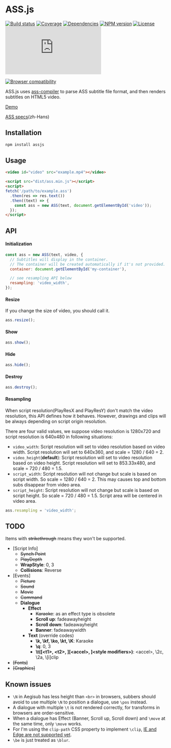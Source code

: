# ASS.js

[![Build status](https://img.shields.io/travis/weizhenye/ASS.svg)](https://travis-ci.org/weizhenye/ASS)
[![Coverage](https://img.shields.io/codecov/c/github/weizhenye/ASS.svg)](https://codecov.io/gh/weizhenye/ASS)
[![Dependencies](https://img.shields.io/david/weizhenye/ASS.svg)](https://david-dm.org/weizhenye/ASS)
[![NPM version](https://img.shields.io/npm/v/assjs.svg)](https://www.npmjs.com/package/assjs)
[![License](https://img.shields.io/npm/l/assjs.svg)](https://github.com/weizhenye/assjs/blob/master/LICENSE)
[![File size](https://badge-size.herokuapp.com/weizhenye/ASS/master/dist/ass.min.js?compression=gzip&color=blue&label=min%2Bgzip)](https://unpkg.com/asa-renderer/dist/ass.min.js)

[![Browser compatibility](https://saucelabs.com/browser-matrix/assjs.svg)](https://saucelabs.com/u/assjs)

ASS.js uses [ass-compiler](https://github.com/weizhenye/ass-compiler) to parse ASS subtitle file format, and then renders subtitles on HTML5 video.

[Demo](https://ass.js.org/)

[ASS specs](https://github.com/weizhenye/ASS/wiki/ASS-%E5%AD%97%E5%B9%95%E6%A0%BC%E5%BC%8F%E8%A7%84%E8%8C%83)(zh-Hans)

## Installation

```bash
npm install assjs
```

## Usage

```html
<video id="video" src="example.mp4"></video>

<script src="dist/ass.min.js"></script>
<script>
fetch('/path/to/example.ass')
  .then(res => res.text())
  .then((text) => {
    const ass = new ASS(text, document.getElementById('video'));
  });
</script>
```

## API

#### Initialization

```js
const ass = new ASS(text, video, {
  // Subtitles will display in the container.
  // The container will be created automatically if it's not provided.
  container: document.getElementById('my-container'),

  // see resampling API below
  resampling: 'video_width',
});
```

#### Resize

If you change the size of video, you should call it.

```js
ass.resize();
```

#### Show

```js
ass.show();
```

#### Hide

```js
ass.hide();
```

#### Destroy

```js
ass.destroy();
```

#### Resampling

When script resolution(PlayResX and PlayResY) don't match the video resolution, this API defines how it behaves. However, drawings and clips will be always depending on script origin resolution.

There are four valid values, we suppose video resolution is 1280x720 and script resolution is 640x480 in following situations:
* `video_width`: Script resolution will set to video resolution based on video width. Script resolution will set to 640x360, and scale = 1280 / 640 = 2.
* `video_height`(__default__): Script resolution will set to video resolution based on video height. Script resolution will set to 853.33x480, and scale = 720 / 480 = 1.5.
* `script_width`: Script resolution will not change but scale is based on script width. So scale = 1280 / 640 = 2. This may causes top and bottom subs disappear from video area.
* `script_height`: Script resolution will not change but scale is based on script height. So scale = 720 / 480 = 1.5. Script area will be centered in video area.

```js
ass.resampling = 'video_width';
```

## TODO

Items with <del>strikethrough</del> means they won't be supported.

* [Script Info]
  * ~~Synch Point~~
  * ~~PlayDepth~~
  * __WrapStyle__: 0, 3
  * __Collisions__: Reverse
* [Events]
  * ~~Picture~~
  * ~~Sound~~
  * ~~Movie~~
  * ~~Command~~
  * __Dialogue__
    + __Effect__
      - ~~Karaoke~~: as an effect type is obsolete
      - __Scroll up__: fadeawayheight
      - __Scroll down__: fadeawayheight
      - __Banner__: fadeawaywidth
    + __Text__ (override codes)
      - __\k, \kf, \ko, \kt, \K__: Karaoke
      - __\q__: 0, 3
      - __\t([&lt;t1&gt;, &lt;t2&gt;, ][&lt;accel&gt;, ]&lt;style modifiers&gt;)__: &lt;accel&gt;, \2c, \2a, \\[i]clip
* ~~[Fonts]~~
* ~~[Graphics]~~

## Known issues

* `\N` in Aegisub has less height than `<br>` in browsers, subbers should avoid to use multiple `\N` to position a dialogue, use `\pos` instead.
* A dialogue with multiple `\t` is not rendered correctly, for transforms in browsers are order-sensitive.
* When a dialogue has Effect (Banner, Scroll up, Scroll down) and `\move` at the same time, only `\move` works.
* For I'm using the `clip-path` CSS property to implement `\clip`, [IE and Edge are not supported yet](https://caniuse.com/#feat=css-clip-path).
* `\be` is just treated as `\blur`.
